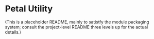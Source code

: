 # Petal Utility

(This is a placeholder README, mainly to satistfy the module packaging system;
consult the project-level README three levels up for the actual details.)
